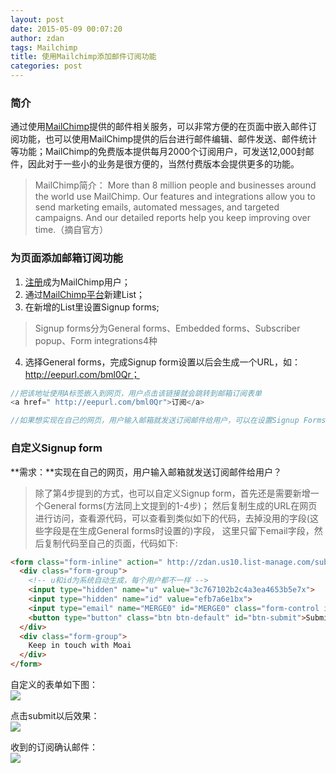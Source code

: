 ```yaml
---
layout: post
date: 2015-05-09 00:07:20
author: zdan
tags: Mailchimp
title: 使用Mailchimp添加邮件订阅功能
categories: post
---
```

### 简介
通过使用[MailChimp]( http://mailchimp.com/)提供的邮件相关服务，可以非常方便的在页面中嵌入邮件订阅功能，也可以使用MailChimp提供的后台进行邮件编辑、邮件发送、邮件统计等功能；MailChimp的免费版本提供每月2000个订阅用户，可发送12,000封邮件，因此对于一些小的业务是很方便的，当然付费版本会提供更多的功能。 

> MailChimp简介： 
> More than 8 million people and businesses around the world use MailChimp. Our features and integrations allow you to send marketing emails, automated messages, and targeted campaigns. And our detailed reports help you keep improving over time.（摘自官方） 

### 为页面添加邮箱订阅功能 
1. [注册]( https://login.mailchimp.com/signup)成为MailChimp用户；   
2. 通过[MailChimp平台]( https://us10.admin.mailchimp.com/lists/new-list/)新建List；   
3. 在新增的List里设置Signup forms;   
> Signup forms分为General forms、Embedded forms、Subscriber popup、Form integrations4种 

4. 选择General forms，完成Signup form设置以后会生成一个URL，如：http://eepurl.com/bml0Qr； 

```js 
//把该地址使用A标签嵌入到网页，用户点击该链接就会跳转到邮箱订阅表单 
<a href=" http://eepurl.com/bml0Qr">订阅</a> 

//如果想实现在自己的网页，用户输入邮箱就发送订阅邮件给用户，可以在设置Signup Forms时选择“Subscriber popup”选项，MailChimp会生成js代码，引入js至自己的页面即可 
``` 

### 自定义Signup form 
**需求：**实现在自己的网页，用户输入邮箱就发送订阅邮件给用户？   

> 除了第4步提到的方式，也可以自定义Signup form，首先还是需要新增一个General forms(方法同上文提到的1-4步)；
然后复制生成的URL在网页进行访问，查看源代码，可以查看到类似如下的代码，去掉没用的字段(这些字段是在生成General forms时设置的)字段，
这里只留下email字段，然后复制代码至自己的页面，代码如下:

```html 
<form class="form-inline" action=" http://zdan.us10.list-manage.com/subscribe/post"> 
  <div class="form-group"> 
    <!-- u和id为系统自动生成，每个用户都不一样 --> 
    <input type="hidden" name="u" value="3c767102b2c4a3ea4653b5e7x"> 
    <input type="hidden" name="id" value="efb7a6e1bx"> 
    <input type="email" name="MERGE0" id="MERGE0" class="form-control input-mail" id="txt-email" placeholder="Enter Email"> 
    <button type="button" class="btn btn-default" id="btn-submit">Submit</button> 
  </div> 
  <div class="form-group"> 
    Keep in touch with Moai 
  </div> 
</form> 
``` 

自定义的表单如下图：  
![]( http://7xi82w.com1.z0.glb.clouddn.com/blog20150508234536.png)  

点击submit以后效果：  
![]( http://7xi82w.com1.z0.glb.clouddn.com/blog20150508235748.jpg)  

收到的订阅确认邮件：  
![]( http://7xi82w.com1.z0.glb.clouddn.com/blog20150509000157.jpg)
